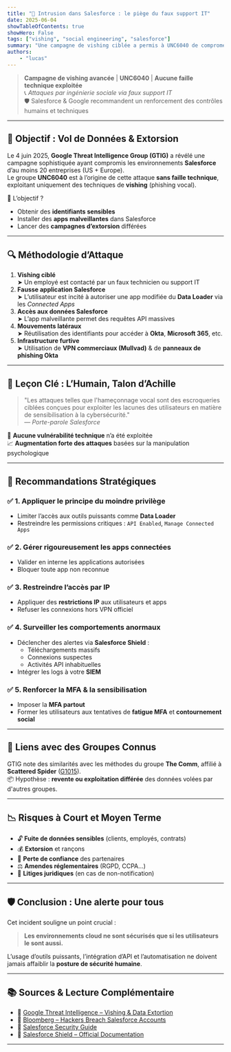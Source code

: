 ```yaml
---
title: "🚨 Intrusion dans Salesforce : le piège du faux support IT"
date: 2025-06-04
showTableOfContents: true
showHero: False
tags: ["vishing", "social engineering", "salesforce"]
summary: "Une campagne de vishing ciblée a permis à UNC6040 de compromettre des comptes Salesforce, sans faille technique, via ingénierie sociale."
authors:
    - "lucas"
---
```


> **Campagne de vishing avancée** | **UNC6040** | **Aucune faille technique exploitée**  
> 📞 *Attaques par ingénierie sociale via faux support IT*  
> 🛡️ Salesforce & Google recommandent un renforcement des contrôles humains et techniques

---

## 🎯 Objectif : Vol de Données & Extorsion

Le 4 juin 2025, **Google Threat Intelligence Group (GTIG)** a révélé une campagne sophistiquée ayant compromis les environnements **Salesforce** d’au moins 20 entreprises (US + Europe).  
Le groupe **UNC6040** est à l’origine de cette attaque **sans faille technique**, exploitant uniquement des techniques de **vishing** (phishing vocal).

🎯 L’objectif ?  
- Obtenir des **identifiants sensibles**  
- Installer des **apps malveillantes** dans Salesforce  
- Lancer des **campagnes d’extorsion** différées

---

## 🔍 Méthodologie d’Attaque

1. **Vishing ciblé**  
   ➤ Un employé est contacté par un faux technicien ou support IT  
2. **Fausse application Salesforce**  
   ➤ L’utilisateur est incité à autoriser une app modifiée du **Data Loader** via les *Connected Apps*  
3. **Accès aux données Salesforce**  
   ➤ L’app malveillante permet des requêtes API massives  
4. **Mouvements latéraux**  
   ➤ Réutilisation des identifiants pour accéder à **Okta**, **Microsoft 365**, etc.  
5. **Infrastructure furtive**  
   ➤ Utilisation de **VPN commerciaux (Mullvad)** & de **panneaux de phishing Okta**

---

## 🧠 Leçon Clé : L’Humain, Talon d’Achille

> "Les attaques telles que l'hameçonnage vocal sont des escroqueries ciblées conçues pour exploiter les lacunes des utilisateurs en matière de sensibilisation à la cybersécurité."  
> — *Porte-parole Salesforce*

📌 **Aucune vulnérabilité technique** n’a été exploitée  
📈 **Augmentation forte des attaques** basées sur la manipulation psychologique

---

## 🧱 Recommandations Stratégiques

### ✅ 1. Appliquer le principe du moindre privilège
- Limiter l’accès aux outils puissants comme **Data Loader**  
- Restreindre les permissions critiques : `API Enabled`, `Manage Connected Apps`

### ✅ 2. Gérer rigoureusement les apps connectées
- Valider en interne les applications autorisées  
- Bloquer toute app non reconnue

### ✅ 3. Restreindre l’accès par IP
- Appliquer des **restrictions IP** aux utilisateurs et apps  
- Refuser les connexions hors VPN officiel

### ✅ 4. Surveiller les comportements anormaux
- Déclencher des alertes via **Salesforce Shield** :
  - Téléchargements massifs
  - Connexions suspectes
  - Activités API inhabituelles  
- Intégrer les logs à votre **SIEM**

### ✅ 5. Renforcer la MFA & la sensibilisation
- Imposer la **MFA partout**  
- Former les utilisateurs aux tentatives de **fatigue MFA** et **contournement social**

---

## 🧩 Liens avec des Groupes Connus

GTIG note des similarités avec les méthodes du groupe **The Comm**, affilié à **Scattered Spider** ([G1015](https://attack.mitre.org/groups/G1015/)).  
📦 Hypothèse : **revente ou exploitation différée** des données volées par d'autres groupes.

---

## 📉 Risques à Court et Moyen Terme

- 🔓 **Fuite de données sensibles** (clients, employés, contrats)  
- 💰 **Extorsion** et rançons  
- 🤝 **Perte de confiance** des partenaires  
- ⚖️ **Amendes réglementaires** (RGPD, CCPA…)  
- 📄 **Litiges juridiques** (en cas de non-notification)

---

## 🛡️ Conclusion : Une alerte pour tous

Cet incident souligne un point crucial :

> **Les environnements cloud ne sont sécurisés que si les utilisateurs le sont aussi.**

L’usage d’outils puissants, l’intégration d’API et l’automatisation ne doivent jamais affaiblir la **posture de sécurité humaine**.

---

## 📚 Sources & Lecture Complémentaire

- 🔗 [Google Threat Intelligence – Vishing & Data Extortion](https://cloud.google.com/blog/topics/threat-intelligence/voice-phishing-data-extortion?hl=en)  
- 🔗 [Bloomberg – Hackers Breach Salesforce Accounts](https://www.bloomberg.com/news/articles/2025-06-04/google-warns-hackers-stealing-salesforce-data-from-companies)  
- 🔗 [Salesforce Security Guide](https://help.salesforce.com/s/articleView?id=xcloud.security_overview.htm&type=5)  
- 🔗 [Salesforce Shield – Official Documentation](https://www.salesforce.com/platform/shield/)

---
